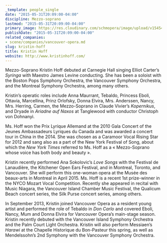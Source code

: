 ```yaml
---
_template: people_single
date: "2015-05-31T20:09:00-04:00"
discipline: Mezzo-soprano
lastmod: "2015-05-31T20:09:00-04:00"
primary_image: https://res.cloudinary.com/schmopera/image/upload/v1545409169/media/webhook-uploads/1433117346047/Hoff.jpg.jpg
publishDate: "2015-05-31T20:09:00-04:00"
related_companies:
- scene/companies/vancouver-opera.md
slug: kristin-hoff
title: Kristin Hoff
website: http://www.kristinhoff.com/
---
```


Mezzo-Soprano Kristin Hoff debuted at Carnegie Hall singing Elliot Carter’s *Syringa* with Maestro James Levine conducting. She has been a soloist with the Boston Pops Symphony Orchestra, the Vancouver Symphony Orchestra, and the Montreal Symphony Orchestra, among many others.

Kristin’s operatic roles include Anna Maurrant, Tebaldo, Princess Eboli, Ottavia, Marcellina, Prinz Orlofsky, Donna Elvira, Mrs. Anderssen, Nancy, Mrs. Herring, Carmen, the Mezzo-Soprano in Claude Vivier’s *Kopernikus*, and Dryade in *Ariadne auf Naxos* at Tanglewood with conductor Christoph von Dohnanyì.

Ms. Hoff won the Prix Lyrique Allemand at the 2010 Gala Concert of the Jeunes Ambassadeurs Lyriques du Canada and was awarded a concert tour in China in the 2014. She was chosen as a Caramoor Vocal Rising Star for 2012 and sang also as a part of the New York Festival of Song, about which the *New York Times* referred to Ms. Hoff as a « Mezzo-Soprano whose voice has both body and beauty ».

Kristin recently performed Ana Sokolovic’s *Love Songs* with the Festival de Lanaudière, the Kitchener Open Ears Festival, and in Montreal, Toronto, and Vancouver. She will perform this one-woman opera at the Musée des beaux-arts in Montreal in April 2015.
Ms. Hoff is a recent 1st prize-winner in the NYCO Mozart Vocal Competition. Recently she appeared in recital with Music Niagara, the Vancouver Island Chamber Music Festival, the Qualicum Beach concert series, the Silk Purse concert series, among others. 

In September 2013, Kristin joined Vancouver Opera as a resident young artist and performed the role of Tebaldo in *Don Carlo* and covered Eboli, Nancy, Mum and Donna Elvira for Vancouver Opera’s main-stage season. Kristin recently debuted with the Vancouver Island Symphony Orchestra and the Palm Court Light Orchestra. Kristin will also perform Messiaen’s *Harawi* at the Chapelle Historique du Bon-Pasteur this spring, as well as Mendelssohn’s 2nd Symphony with the Vancouver Symphony Orchestra. 
